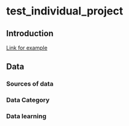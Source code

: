 # test_individual_project

## Introduction

[Link for example](https://github.com/pangwit/DS_Individual_Project_Example/tree/main)

## Data

### Sources of data
### Data Category
### Data learning
